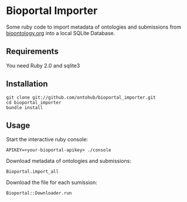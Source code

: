 Bioportal Importer
==================

Some ruby code to import metadata of ontologies and submissions from [bioontology.org](http://data.bioontology.org/documentation) into a local SQLite Database.

Requirements
------------

You need Ruby 2.0 and sqlite3


Installation
------------

    git clone git://github.com/ontohub/bioportal_importer.git
    cd bioportal_importer
    bundle install


Usage
-----

Start the interactive ruby console:

    APIKEY=<your-bioportal-apikey> ./console

Download metadata of ontologies and submissions:

    Bioportal.import_all

Download the file for each sumission:

    Bioportal::Downloader.run
